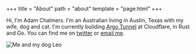 +++
title = "About"
path = "about"
template = "page.html"
+++

Hi, I'm Adam Chalmers. I'm an Australian living in Austin, Texas with my wife, dog and cat. I'm currently building [Argo Tunnel](https://www.cloudflare.com/en-au/products/argo-tunnel/) at Cloudflare, in Rust and Go. You can find me on [twitter](https://twitter.com/adam_chal) or [email me](mailto:adam.s.chalmers@gmail.com).

![Me and my dog Leo](/about/me_and_leo.jpg)
